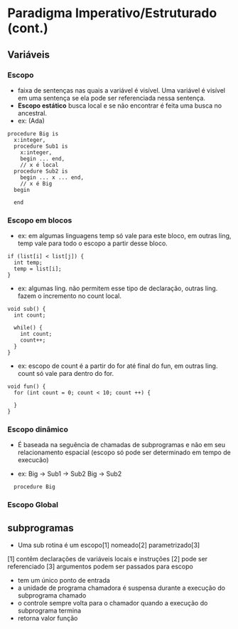 # Paradigma Imperativo/Estruturado (cont.)

## Variáveis

### Escopo

  - faixa de sentenças nas quais a variável é visível. Uma variável é visível em uma sentença se ela pode ser referenciada nessa sentença.
  - <strong>Escopo estático</strong> busca local e se não encontrar é feita uma busca no ancestral.
  - ex: (Ada)
  ```
  procedure Big is
    x:integer,
    procedure Sub1 is
      x:integer,
      begin ... end,
      // x é local
    procedure Sub2 is
      begin ... x ... end,
      // x é Big
    begin

    end
  ```

### Escopo em blocos

  - ex: em algumas linguagens temp só vale para este bloco, em outras ling, temp vale para todo o escopo a partir desse bloco.
  ```
  if (list[i] < list[j]) {
    int temp;
    temp = list[i];
  }
  ```

  - ex: algumas ling. não permitem esse tipo de declaração, outras ling. fazem o incremento no count local.
  ```
  void sub() {
    int count;

    while() {
      int count;
      count++;
    }
  }
  ```

  - ex: escopo de count é a partir do for até final do fun, em outras ling. count só vale para dentro do for.
  ```
  void fun() {
    for (int count = 0; count < 10; count ++) {

    }
  }
  ```

### Escopo dinâmico
  - É baseada na seguência de chamadas de subprogramas e não em seu relacionamento espacial (escopo só pode ser determinado em tempo de execucão)

  - ex:
    Big -> Sub1 -> Sub2
    Big -> Sub2
  ```
    procedure Big
  ```
### Escopo Global

## subprogramas
   - Uma sub rotina é um escopo[1] nomeado[2] parametrizado[3]

   [1] contêm declarações de variáveis locais e instruções
   [2] pode ser referenciado
   [3] argumentos podem ser passados para escopo

   - tem um único ponto de entrada
   - a unidade de programa chamadora é suspensa durante a execução do subprograma chamado
   - o controle sempre volta para o chamador quando a execução do subprograma termina
   - retorna valor função 
